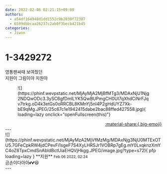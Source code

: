 ```yaml
---
date: 2022-02-06 02:21:15+09:00
authors:
  - a54df164948d1dd1552c9b2030f72387
  - 6599dbbcaa26237c2ab0f3becb421b45
categories:
  - Jiwon
---
```


# 1-3429272

<div class="post-container" markdown="1">
<div class="content-container md-sidebar__scrollwrap" markdown="1">

영통팬싸때 보여줬던<br>지원이 그림이야 지원아
<figure markdown="1">
![](https://phinf.wevpstatic.net/MjAyMjA2MjBfMTg3/MDAxNjU1Njg2NDQwODc3.3ySC6gfDmlLYK5QwBUPmgCH0UI7qXhdCiNrFJqv7trkg.oD4k3etGs0oRRCBL8KMnYj5nI4P2gHdUYZ7Xk-bE9qMg.JPEG/25c67c1e1942415dabe2bac88ffed427558.jpg){ loading=lazy onclick="openFullscreen(this)"}
</figure>


</div>
</div>

<div style="text-align: right;" markdown="1">
<a href="https://weverse.io/fromis9/fanpost/1-3429272" style="text-align: right;">:material-share:{.big-emoji}</a>
</div>
---

<div class="comments-container md-sidebar__scrollwrap" markdown="1">
<div class="comment" markdown="1">
<div class='id-container' markdown="1">
![](https://phinf.wevpstatic.net/MjAyMzA2MjVfMzMg/MDAxNjg3NjU0MTExOTU5.7GFeCpkRW4jdCPevFi1sgeF7S4XyLHRSJr1VOBRp7gEg.mY0LxqknzXmYC4oZ6TpxCmdSnAbldBctUiaEHQVjHkgg.JPEG/image.jpg?type=s72){ pfp loading=lazy }
**<span class="artist">지원</span>** <small>Feb 06 2022, 02:24</small><br>
</div>
<div class='comment-body' markdown="1">
금손이다아아💕💕😆
</div>
</div>
</div>
---
